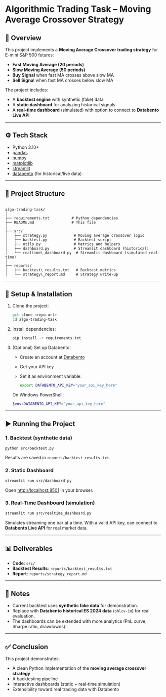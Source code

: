 # Algorithmic Trading Task – Moving Average Crossover Strategy

## 📌 Overview
This project implements a **Moving Average Crossover trading strategy** for E-mini S&P 500 futures:
- **Fast Moving Average (20 periods)**
- **Slow Moving Average (50 periods)**
- **Buy Signal** when fast MA crosses above slow MA
- **Sell Signal** when fast MA crosses below slow MA

The project includes:
- A **backtest engine** with synthetic (fake) data
- A **static dashboard** for analyzing historical signals
- A **real-time dashboard** (simulated) with option to connect to **Databento Live API**

---

## ⚙️ Tech Stack
- Python 3.10+
- [pandas](https://pandas.pydata.org/)  
- [numpy](https://numpy.org/)  
- [matplotlib](https://matplotlib.org/)  
- [streamlit](https://streamlit.io/)  
- [databento](https://docs.databento.com/) (for historical/live data)  

---

## 📂 Project Structure
```

algo-trading-task/
│
├── requirements.txt          # Python dependencies
├── README.md                 # This file
│
├── src/
│   ├── strategy.py            # Moving average crossover logic
│   ├── backtest.py            # Backtest script
│   ├── utils.py               # Metrics and helpers
│   ├── dashboard.py           # Streamlit dashboard (historical)
│   └── realtime\_dashboard.py  # Streamlit dashboard (simulated real-time)
│
├── reports/
│   ├── backtest\_results.txt   # Backtest metrics
│   └── strategy\_report.md     # Strategy write-up

````

---

## 🚀 Setup & Installation
1. Clone the project:
   ```bash
   git clone <repo-url>
   cd algo-trading-task
   ```

2. Install dependencies:

   ```bash
   pip install -r requirements.txt
   ```

3. (Optional) Set up Databento:

   * Create an account at [Databento](https://databento.com)
   * Get your API key
   * Set it as environment variable:

     ```bash
     export DATABENTO_API_KEY="your_api_key_here"
     ```

   On Windows PowerShell:

   ```powershell
   $env:DATABENTO_API_KEY="your_api_key_here"
   ```

---

## ▶️ Running the Project

### 1. Backtest (synthetic data)

```bash
python src/backtest.py
```

Results are saved in `reports/backtest_results.txt`.

### 2. Static Dashboard

```bash
streamlit run src/dashboard.py
```

Open [http://localhost:8501](http://localhost:8501) in your browser.

### 3. Real-Time Dashboard (simulation)

```bash
streamlit run src/realtime_dashboard.py
```

Simulates streaming one bar at a time.
With a valid API key, can connect to **Databento Live API** for real market data.

---

## 📊 Deliverables

* **Code**: `src/`
* **Backtest Results**: `reports/backtest_results.txt`
* **Report**: `reports/strategy_report.md`

---

## 📌 Notes

* Current backtest uses **synthetic fake data** for demonstration.
* Replace with **Databento historical ES 2024 data** (`ohlcv-1m`) for real evaluation.
* The dashboards can be extended with more analytics (PnL curve, Sharpe ratio, drawdowns).

---

## ✅ Conclusion

This project demonstrates:

* A clean Python implementation of the **moving average crossover strategy**
* A backtesting pipeline
* Interactive dashboards (static + real-time simulation)
* Extensibility toward real trading data with Databento

```
